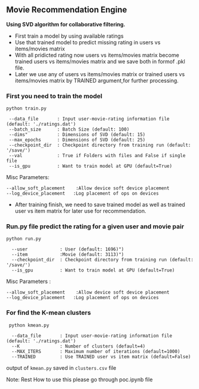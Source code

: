 ## Movie Recommendation Engine
<b> Using SVD algorithm for collaborative filtering.</b>

* First train a model by using available ratings
* Use that trained model to predict missing rating in users vs items/movies matrix
* With all pridicted rating now users vs items/movies matrix become trained users vs items/movies matrix and we save both in formof .pkl file.
* Later we use any of  users vs items/movies matrix or trained users vs items/movies matrix by TRAINED argument,for further processing.

### First you need to train the model

```python train.py```
 ```
  --data_file       : Input user-movie-rating information file (default: './ratings.dat')
  --batch_size      : Batch Size (default: 100)
  --dims"           : Dimensions of SVD (default: 15)
  --max_epochs      : Dimensions of SVD (default: 25)
  --checkpoint_dir  : Checkpoint directory from training run (default: '/save/')
  --val             : True if Folders with files and False if single file
  --is_gpu          : Want to train model at GPU (default=True)
  ```
  Misc Parameters:
  ```
  --allow_soft_placement    :Allow device soft device placement
  --log_device_placement   :Log placement of ops on devices
```
* After training finish, we need to save trained model as well as trained user vs item matrix
  for later use for recommendation.


### Run.py file predict the rating for a given user and movie pair
```python run.py```
```
  --user            : User (default: 1696)")
  --item            :Movie (default: 3113)")
  --checkpoint_dir  : Checkpoint directory from training run (default: '/save/')
  --is_gpu          : Want to train model at GPU (default=True)
  ```
  Misc Parameters :
  ```
  --allow_soft_placement    :Allow device soft device placement
  --log_device_placement   :Log placement of ops on devices
```
### For find the K-mean clusters
``` python kmean.py```
```
  --data_file       : Input user-movie-rating information file (default: './ratings.dat')
  --K               : Number of clusters (default=4)
  --MAX_ITERS       : Maximum number of iterations (default=1000)
  --TRAINED         : Use TRAINED user vs item matrix (default=False)
```
output of `kmean.py` saved in `clusters.csv` file

Note: Rest How to use this please go through poc.ipynb file
